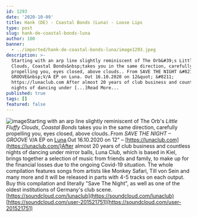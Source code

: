 ```yaml
---
id: 1293
date: '2020-10-09'
title: Hank (DE) - Coastal Bonds (Luna) - Loose Lips
type: post
slug: hank-de-coastal-bonds-luna
author: 100
banner:
  - ../imported/hank-de-coastal-bonds-luna/image1293.jpeg
description: >-
  Starting with an arp line slightly reminiscent of The Orb&#39;s Little Fluffy
  Clouds, Coastal Bonds&nbsp;takes you in the same direction, carefully
  propelling you, eyes closed, above clouds.. From SAVE THE NIGHT &#8211;
  GROOVE&nbsp;V/A EP on Luna. Out 16.10.2020 on 12&quot; &#8211;
  https://lunaclub.com After almost 20 years of club business and countless
  nights of dancing under [...]Read More...
published: true
tags: []
featured: false
---
```

![image](../../imported/hank-de-coastal-bonds-luna/image1293.jpeg)Starting with an arp line slightly reminiscent of The Orb's _Little Fluffy Clouds_, _Coastal Bonds_ takes you in the same direction, carefully propelling you, eyes closed, above clouds..From _SAVE THE NIGHT – GROOVE_ V/A EP on [Luna](https://lunaclub.com).Out 16.10.2020 on 12" – [https://lunaclub.com](https://lunaclub.com/)After almost 20 years of club business and countless nights of dancing under mirror balls, Luna Club, which is based in Kiel, brings together a selection of music from friends and family, to make up for the financial losses due to the ongoing Covid-19 situation. The whole compilation features songs from artists like Monkey Safari, Till von Sein and many more and it will be released in parts with 4-5 tracks on each output. Buy this compilation and literally "Save The Night", as well as one of the oldest institutions of Germany's club scene.[https://soundcloud.com/lunaclub](https://soundcloud.com/lunaclub)  
[https://soundcloud.com/user-201521751](https://soundcloud.com/user-201521751)